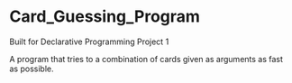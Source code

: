 # Card_Guessing_Program
Built for Declarative Programming Project 1

A program that tries to a combination of cards given as arguments as fast as possible.
